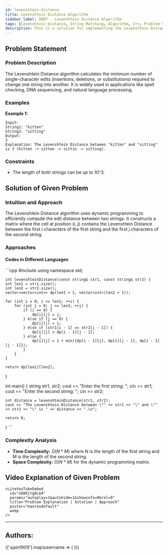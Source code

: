 ```yaml
---
id: levenshtein-distance
title: Levenshtein Distance Algorithm
sidebar_label: 0007 - Levenshtein Distance Algorithm
tags: [Levenshtein Distance, String Matching, Algorithm, C++, Problem Solving]
description: This is a solution for implementing the Levenshtein Distance Algorithm for measuring the difference between two sequences.
---
```


## Problem Statement 

### Problem Description

The Levenshtein Distance algorithm calculates the minimum number of single-character edits (insertions, deletions, or substitutions) required to change one string into another. It is widely used in applications like spell checking, DNA sequencing, and natural language processing.

### Examples

**Example 1:**

```plaintext
Input: 
String1: "kitten"
String2: "sitting"
Output: 
3
Explanation: The Levenshtein Distance between "kitten" and "sitting" is 3 (kitten -> sitten -> sittin -> sitting).
```

### Constraints
- The length of both strings can be up to 10^3.

## Solution of Given Problem

### Intuition and Approach

The Levenshtein Distance algorithm uses dynamic programming to efficiently compute the edit distance between two strings. It constructs a matrix where the cell at position (i, j) contains the Levenshtein Distance between the first i characters of the first string and the first j characters of the second string.

### Approaches

#### Codes in Different Languages

<Tabs>
  <TabItem value="cpp" label="C++">
  <SolutionAuthor name="sjain1909"/>
   ```cpp
    #include <bits/stdc++.h>
    using namespace std;

    int levenshteinDistance(const string& str1, const string& str2) {
    int len1 = str1.size();
    int len2 = str2.size();
    vector<vector<int>> dp(len1 + 1, vector<int>(len2 + 1));

    for (int i = 0; i <= len1; ++i) {
        for (int j = 0; j <= len2; ++j) {
            if (i == 0) {
                dp[i][j] = j;
            } else if (j == 0) {
                dp[i][j] = i;
            } else if (str1[i - 1] == str2[j - 1]) {
                dp[i][j] = dp[i - 1][j - 1];
            } else {
                dp[i][j] = 1 + min({dp[i - 1][j], dp[i][j - 1], dp[i - 1][j - 1]});
            }
        }
    }

    return dp[len1][len2];
}

int main() {
    string str1, str2;
    cout << "Enter the first string: ";
    cin >> str1;
    cout << "Enter the second string: ";
    cin >> str2;

    int distance = levenshteinDistance(str1, str2);
    cout << "The Levenshtein Distance between \"" << str1 << "\" and \"" << str2 << "\" is " << distance << ".\n";

    return 0;
}
    ```
  </TabItem>  
</Tabs>

### Complexity Analysis

- **Time Complexity:** $O(N * M)$ where N is the length of the first string and M is the length of the second string.
- **Space Complexity:** $O(N * M)$ for the dynamic programming matrix.

## Video Explanation of Given Problem

    <LiteYouTubeEmbed
      id="obWXjtg0L64"
      params="autoplay=1&autohide=1&showinfo=0&rel=0"
      title="Problem Explanation | Solution | Approach"
      poster="maxresdefault"
      webp 
    />
---

<h2>Authors:</h2>

<div style={{display: 'flex', flexWrap: 'wrap', justifyContent: 'space-between', gap: '10px'}}>
{['sjain1909'].map(username => (
 <Author key={username} username={username} />
))}
</div>
